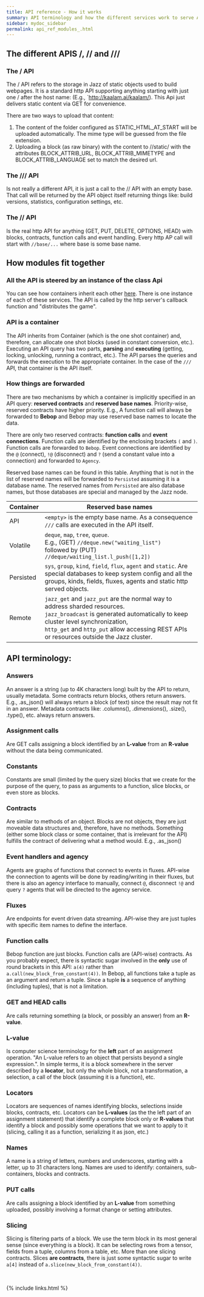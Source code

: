 ```yaml
---
title: API reference - How it works
summary: API terminology and how the different services work to serve API calls and how it works in Bebop and C++.
sidebar: mydoc_sidebar
permalink: api_ref_modules_.html
---
```


## The different APIS /, // and ///

### The / API

The / API refers to the storage in Jazz of static objects used to build webpages. It is a standard http API supporting anything starting
with just one / after the host name: (E.g., `http://kaalam.ai/kaalam/). This Api just delivers static content via GET for convenience.

There are two ways to upload that content:

1. The content of the folder configured as STATIC_HTML_AT_START will be uploaded automatically. The mime type will be guessed from the
file extension.
2. Uploading a block (as raw binary) with the content to //static/ with the attributes BLOCK_ATTRIB_URL, BLOCK_ATTRIB_MIMETYPE and BLOCK_ATTRIB_LANGUAGE set to match the desired url.

### The /// API

Is not really a different API, it is just a call to the // API with an empty base. That call will be returned by the API object itself
returning things like: build versions, statistics, configuration settings, etc.

### The // API

Is the real http API for anything (GET, PUT, DELETE, OPTIONS, HEAD) with blocks, contracts, function calls and event handling.
Every http AP call will start with `//base/...` where base is some base name.

## How modules fit together

### All the API is steered by an instance of the class Api

You can see how containers inherit each other [here](/develop_jazz02/classjazz__elements_1_1Container.html). There is one instance of
each of these services. The API is called by the http server's callback function and "distributes the game".

### API is a container

The API inherits from Container (which is the one shot container) and, therefore, can allocate one shot blocks (used in constant
conversion, etc.). Executing an API query has two parts, **parsing** and **executing** (getting, locking, unlocking, running a contract,
etc.). The API parses the queries and forwards the execution to the appropriate container. In the case of the `///` API, that container
is the API itself.

### How things are forwarded

There are two mechanisms by which a container is implicitly specified in an API query: **reserved contracts** and **reserved base names**.
Priority-wise, reserved contracts have higher priority. E.g., A function call will always be forwarded to **Bebop** and Bebop may use
reserved base names to locate the data.

There are only two reserved contracts: **function calls** and **event connections**. Function calls are identified by the enclosing
brackets `(` and `)`. Function calls are forwarded to `Bebop`. Event connections are identified by the `@` (connect), `!@` (disconnect)
and `?` (send a constant value into a connection) and forwarded to `Agency`.

Reserved base names can be found in this table. Anything that is not in the list of reserved names will be forwarded to `Persisted`
assuming it is a database name. The reserved names from `Persisted` are also database names, but those databases are special and managed
by the Jazz node.

Container | Reserved base names
--------- | ----------------------------------------------------------------
API | `<empty>` is the empty base name. As a consequence `///` calls are executed in the API itself.
Volatile | `deque`, `map`, `tree`, `queue`. <br/>E.g., (GET) `//deque.new("waiting_list")` <br/>followed by (PUT) `//deque/waiting_list.l_push([1,2])`
Persisted | `sys`, `group`, `kind`, `field`, `flux`, `agent` and `static`. Are special databases to keep system config and all the groups, kinds, fields, fluxes, agents and static http served objects.
Remote | `jazz_get` and `jazz_put` are the normal way to address sharded resources. <br/>`jazz_broadcast` is generated automatically to keep cluster level synchronization, <br/>`http_get` and `http_put` allow accessing REST APIs or resources outside the Jazz cluster.


## API terminology:

### Answers

An answer is a string (up to 4K characters long) built by the API to return, usually metadata. Some contracts return blocks, others
return answers. E.g., .as_json() will always return a block (of text) since the result may not fit in an answer. Metadata contracts like:
.columns(), .dimensions(), .size(), .type(), etc. always return answers.

### Assignment calls

Are GET calls assigning a block identified by an **L-value** from an **R-value** without the data being communicated.

### Constants

Constants are small (limited by the query size) blocks that we create for the purpose of the query, to pass as arguments to a function,
slice blocks, or even store as blocks.

### Contracts

Are similar to methods of an object. Blocks are not objects, they are just moveable data structures and, therefore, have no methods.
Something (either some block class or some container, that is irrelevant for the API) fulfills the contract of delivering what a method
would. E.g., .as_json()

### Event handlers and agency

Agents are graphs of functions that connect to events in fluxes. API-wise the connection to agents will be done by reading/writing
in their fluxes, but there is also an agency interface to manually, connect `@`, disconnect `!@` and query `?` agents that will be
directed to the agency service.

### Fluxes

Are endpoints for event driven data streaming. API-wise they are just tuples with specific item names to define the interface.

### Function calls

Bebop function are just blocks. Function calls are (API-wise) contracts. As you probably expect, there is syntactic sugar involved
in the **only** use of round brackets in this API: `a(4)` rather than `a.call(new_block_from_constant(4))`. In Bebop, all functions
take a tuple as an argument and return a tuple. Since a tuple **is** a sequence of anything (including tuples), that is not a limitation.

### GET and HEAD calls

Are calls returning something (a block, or possibly an answer) from an **R-value**.

### L-value

Is computer science terminology for the **left** part of an assignment operation. "An L-value refers to an object that persists beyond
a single expression.". In simple terms, it is a block somewhere in the server described by a **locator**, but only the whole block, not
a transformation, a selection, a call of the block (assuming it is a function), etc.

### Locators

Locators are sequences of names identifying blocks, selections inside blocks, contracts, etc. Locators can be **L-values** (as the the left
part of an assignment statement) that identify a complete block only or **R-values** that identify a block and possibly some operations
that we want to apply to it (slicing, calling it as a function, serializing it as json, etc.)

### Names

A name is a string of letters, numbers and underscores, starting with a letter, up to 31 characters long. Names are used to identify:
containers, sub-containers, blocks and contracts.

### PUT calls

Are calls assigning a block identified by an **L-value** from something uploaded, possibly involving a format change or setting attributes.

### Slicing

Slicing is filtering parts of a block. We use the term block in its most general sense (since everything is a block). It can be selecting
rows from a tensor, fields from a tuple, columns from a table, etc. More than one slicing contracts. Slices **are contracts**, there is
just some syntactic sugar to write `a[4]` instead of `a.slice(new_block_from_constant(4))`.

<br/>

{% include links.html %}
